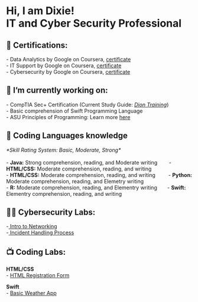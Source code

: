 <h1>Hi, I am Dixie! <br/>IT and Cyber Security Professional</h1>

<h2>🔖 Certifications:</h2>
- Data Analytics by Google on Coursera, <a href="https://coursera.org/verify/professional-cert/CKA9LKY9XSVS">certificate</a>
<br>
- IT Support by Google on Coursera, <a href="https://coursera.org/verify/professional-cert/HDZBBNLPRYNA">certificate</a> 
<br>
- Cybersecurity by Google on Coursera, <a href="https://coursera.org/verify/professional-cert/V52FCP88C9H3">certificate</a>

<h2>🌱 I’m currently working on:</h2>
- CompTIA Sec+ Certification (Current Study Guide: <a href="https://www.diontraining.com/courses/comptia-security"><i>Dion Training</i></a>) <br>
- Basic comprehension of Swift Programming Language <br>
- ASU Principles of Programming: Learn more <a href="https://gostudyhall.com/courses/principles-of-programming-cse-110/">here</a> 

<h2>💬 Coding Languages knowledge</h2>
 <i>*Skill Rating System: Basic, Moderate, Strong*</i> <br>
 <br>
- <Strong>Java:</Strong> Strong comprehension, reading, and Moderate writing &nbsp;  &nbsp;  &nbsp; &nbsp;- <Strong>HTML/CSS:</Strong> Moderate comprehension, reading, and writing <br>
- <Strong>HTML/CSS:</Strong> Moderate comprehension, reading, and writing &nbsp;  &nbsp;  &nbsp;  &nbsp;  - <Strong>Python:</Strong> Moderate comprehension, reading, and Elemetry writing <br>
- <Strong>R:</Strong> Moderate comprehension, reading, and Elementry writing &nbsp;  &nbsp;  &nbsp; - <Strong>Swift:</Strong> Elementry comprehension, reading, and writing <br>


<h2>👨‍💻 Cybersecurity Labs:</h2>
-<a href="https://academy.hackthebox.com/achievement/842257/34" target="_blank" rel="noopener noreferrer"> Intro to Networking</a>
<br>
-<a href="https://academy.hackthebox.com/achievement/842257/148)"> Incident Handling Process</a>
<br >

<h2>📺 Coding Labs:</h2>
<p><strong>HTML/CSS</strong>
<br>
  - <a href="https://github.com/DixieReed/RegistrationFormBasic">HTML Registration Form</a>
</p>

<p>
</b><strong>Swift</strong><br> - <a href="https://github.com/DixieReed/Swift_weatherApp"{:target="_blank" rel="noopener"}> Basic Weather App</a>
</p>
<!--
Here are some ideas to get you started:

- 🔭 I’m currently working on ...
- 🌱 I’m currently learning ...
- 👯 I’m looking to collaborate on ...
- 🤔 I’m looking for help with ...
- 💬 Ask me about ...
- 📫 How to reach me: ...
- 😄 Pronouns: ...
- ⚡ Fun fact: ...
-->

